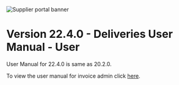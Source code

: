 ![Supplier portal banner](../../../../images/banner-supplier-portal.jpg)

# Version 22.4.0 - Deliveries User Manual - User

User Manual for 22.4.0 is same as 20.2.0. 

To view the user manual for invoice admin click [here](../20.2.0/usermanual-supplierportal-deliveries-user.md).

